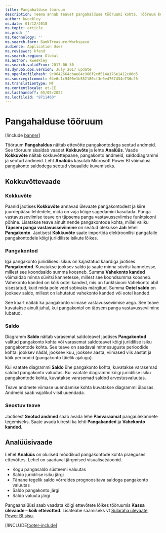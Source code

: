 ```yaml
---
title: Pangahalduse tööruum
description: Teema annab teavet pangahalduse tööruumi kohta. Tööruum kuvab ettevõtte pangakontodega seotud teavet.
author: kweekley
ms.date: 01/12/2018
ms.topic: article
ms.prod: ''
ms.technology: ''
ms.search.form: BankTreasurerWorkspace
audience: Application User
ms.reviewer: kfend
ms.search.region: Global
ms.author: kweekley
ms.search.validFrom: 2017-06-30
ms.dyn365.ops.version: July 2017 update
ms.openlocfilehash: 9c0642664cbae84c966f2cd514a176e1412c80d5
ms.sourcegitcommit: 04e6c1c9400e1b582180cf3e0e4767434e736c26
ms.translationtype: MT
ms.contentlocale: et-EE
ms.lasthandoff: 05/05/2022
ms.locfileid: "8711460"
---
```

# <a name="bank-management-workspace"></a>Pangahalduse tööruum

[!include [banner](../includes/banner.md)]

Tööruum **Pangahaldus** näitab ettevõtte pangakontodega seotud andmeid. See tööruum sisaldab vaadet **Kokkuvõte** ja lehte **Analüüs**. Vaade **Kokkuvõte** näitab kokkuvõttepaane, pangakonto andmeid, saldodiagrammi ja seotud andmeid. Leht **Analüüs** kasutab Microsoft Power BI võimalusi pangakonto saldodega seotud visuaalide kuvamiseks.

## <a name="summary-view"></a>Kokkuvõttevaade

### <a name="summary"></a>Kokkuvõte

Paanid jaotises **Kokkuvõte** annavad ülevaate pangakontodest ja kiire juurdepääsu lehtedele, mida on vaja kõige sagedamini kasutada. Panga vastavusseviimise teave on täpsema panga vastavusseviimise funktsiooni põhine. Lisatakse teave ainult nende pangakontode kohta, millel valiku **Täpsem panga vastavusseviimine** on seatud olekusse **Jah** lehel **Pangakonto**. Jaotisest **Kokkuvõte** saate importida elektroonilisi pangafaile pangakontodele kõigi juriidiliste isikute lõikes.

### <a name="bank-accounts"></a>Pangakontod

Iga pangakonto juriidilises isikus on kajastatud kaardiga jaotises **Pangakontod**. Kuvatakse jooksev saldo ja saate minna süvitsi kannetesse, millest see koondsaldo summa koosneb. Summa **Vahekonto kanded** võimaldab minna süvitsi kannetesse, millest see koondsumma koosneb. Vahekonto kanded on kõik ootel kanded, mis on funktsiooni Vahekonto abil sisestatud, kuid mida pole veel sobivaks märgitud. Summa **Ootel saldo** on jooksev saldo, millest on lahutatud vahekonto kanded või ootel kanded.

See kaart näitab ka pangakonto viimase vastavusseviimise aega. See teave kuvatakse ainult juhul, kui pangakontol on täpsem panga vastavusseviimine lubatud.

### <a name="balance"></a>Saldo

Diagramm **Saldo** näitab varasemat saldoteavet jaotises **Pangakontod** valitud pangakonto kohta või varasemat saldoteavet kõigi juriidilise isiku pangakontode kohta. See teave on saadaval mitmesuguste perioodide kohta: jooksev nädal, jooksev kuu, jooksev aasta, viimased viis aastat ja kõik perioodid (pangakonto täielik ajalugu). 

Kui vaatate diagrammi **Saldo** ühe pangakonto kohta, kuvatakse varasemad saldod pangakonto valuutas. Kui vaatate diagrammi kõigi juriidilise isiku pangakontode kohta, kuvatakse varasemad saldod arvestusvaluutas.

Teave andmete viimase uuendamise kohta kuvatakse diagrammi ülaosas. Andmeid saab vajalikul viisil uuendada.

### <a name="related-information"></a>Seostuv teave

Jaotisest **Seotud andmed** saab avada lehe **Päevaraamat** pangaülekannete tegemiseks. Saate avada kiiresti ka lehti **Pangakanded** ja **Vahekonto kanded**.

## <a name="analytics-view"></a>Analüüsivaade

Lehel **Analüüs** on olulised mõõdikud pangakontode kohta praeguses ettevõttes. Lehel on saadaval järgmised visualisatsioonid.

-   Kogu pangasaldo süsteemi valuutas
-   Saldo juriidilise isiku järgi
-   Tänane tegelik saldo võrreldes prognoositava saldoga pangakonto valuutas
-   Saldo pangakonto järgi
-   Saldo valuuta järgi

Pangaanalüüsi saab vaadata kõigi ettevõtete lõikes tööruumis **Kassa ülevaade – kõik ettevõtted**. Lisateabe saamiseks vt [Sularaha ülevaate Power BI sisu](Cash-Overview-Power-BI-content.md).


[!INCLUDE[footer-include](../../includes/footer-banner.md)]
